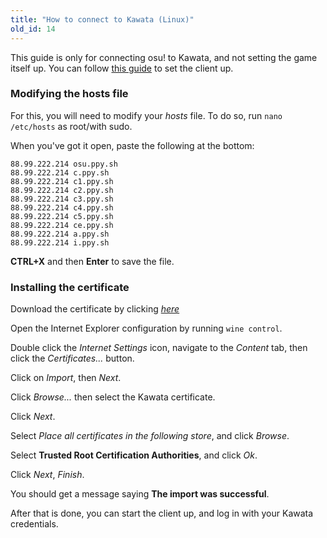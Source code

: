 ```yaml
---
title: "How to connect to Kawata (Linux)"
old_id: 14
---
```

This guide is only for connecting osu! to Kawata, and not setting the game itself up. You can follow [this guide](https://gist.github.com/Francesco149/a2f796683a4e5195458f4bb171d88eb0) to set the client up.

### Modifying the hosts file
For this, you will need to modify your *hosts* file. To do so, run `nano /etc/hosts` as root/with sudo.

When you've got it open, paste the following at the bottom:

```
88.99.222.214 osu.ppy.sh
88.99.222.214 c.ppy.sh
88.99.222.214 c1.ppy.sh
88.99.222.214 c2.ppy.sh
88.99.222.214 c3.ppy.sh
88.99.222.214 c4.ppy.sh
88.99.222.214 c5.ppy.sh
88.99.222.214 ce.ppy.sh
88.99.222.214 a.ppy.sh
88.99.222.214 i.ppy.sh
```
**CTRL+X** and then **Enter** to save the file.

### Installing the certificate
Download the certificate by clicking [*here*](https://raw.githubusercontent.com/osukawata/Kawata-Switcher/master/GatariSwitcher/Resources/cert.crt)

Open the Internet Explorer configuration by running `wine control`.

Double click the *Internet Settings* icon, navigate to the *Content* tab, then click the *Certificates...* button.

Click on *Import*, then *Next*.

Click *Browse...* then select the Kawata certificate.

Click *Next*.

Select *Place all certificates in the following store*, and click *Browse*.

Select **Trusted Root Certification Authorities**, and click *Ok*.

Click *Next*, *Finish*.

You should get a message saying **The import was successful**.


After that is done, you can start the client up, and log in with your Kawata credentials.
